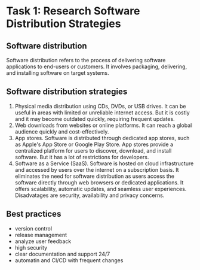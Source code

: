 # Task 1: Research Software Distribution Strategies

## Software distribution
Software distribution refers to the process of delivering software applications to end-users or customers. It involves packaging, delivering, and installing software on target systems. 

## Software distribution strategies
1. Physical media distribution using CDs, DVDs, or USB drives. It can be useful in areas with limited or unreliable internet access. But it is costly and it may become outdated quickly, requiring frequent updates.
2. Web downloads from websites or online platforms. It can reach a global audience quickly and cost-effectively.
3. App stores. Software is distributed through dedicated app stores, such as Apple's App Store or Google Play Store. App stores provide a centralized platform for users to discover, download, and install software. But it has a lot of restrictions for developers.
4. Software as a Service (SaaS). Software is hosted on cloud infrastructure and accessed by users over the internet on a subscription basis. It eliminates the need for software distribution as users access the software directly through web browsers or dedicated applications. It offers scalability, automatic updates, and seamless user experiences. Disadvatages are security, availability and privacy concerns.

## Best practices
- version control
- release management
- analyze user feedback
- high security
- clear documentation and support 24/7
- automatin and CI/CD with frequent changes
